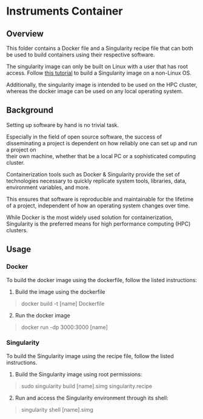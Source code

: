 # Instruments Container 

## Overview
This folder contains a Docker file and a Singularity recipe file that can both
be used to build containers using their respective software. 

The singularity image can only be built on Linux with a user that has root
access. Follow [this tutorial](https://ndclab.github.io/wiki/docs/technical-docs/docker-usage.html)
to build a Singularity image on a non-Linux OS.

Additionally, the singularity image is intended to be used on the HPC cluster,
whereas the docker image can be used on any local operating system.


## Background
Setting	up software by hand is no trivial task.	

Especially in the field of open source software, the success of disseminating
a project is dependent on how reliably one can set up and run a project on    
their own machine, whether that	be a local PC or a sophisticated computing
cluster.

Containerization tools such as Docker & Singularity provide the set of
technologies necessary to quickly replicate system tools, libraries, data,
environment variables, and more.

This ensures that software is reproducible and maintainable for the lifetime
of a project, independent of how an operating system changes over time.

While Docker is the most widely used solution for containerization, 
Singularity is the preferred means for high performance computing (HPC) 
clusters.

## Usage

### Docker

To build the docker image using the dockerfile, follow the listed instructions:

1. Build the image using the dockerfile

> docker build -t [name] Dockerfile

2. Run the docker image

> docker run -dp 3000:3000 [name]

### Singularity

To build the Singularity image using the recipe file, follow the listed
instructions.

1. Build the Singularity image using root permissions:

> sudo singularity build [name].simg singularity.recipe

2. Run and access the Singularity environment through its shell:

> singularity shell [name].simg




